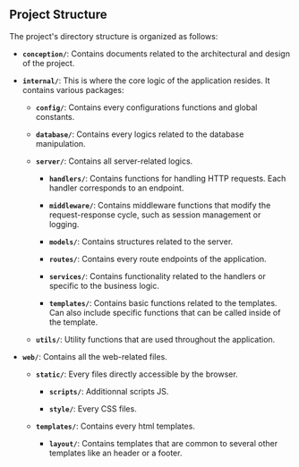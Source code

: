 ## Project Structure

The project's directory structure is organized as follows:

- **`conception/`**: Contains documents related to the architectural
		and design of the project.

- **`internal/`**: This is where the core logic of the application resides.
	It contains various packages:

	- **`config/`**: Contains every configurations functions
		and global constants.

	- **`database/`**: Contains every logics related to
		the database manipulation.

	- **`server/`**: Contains all server-related logics.

		- **`handlers/`**: Contains functions for handling HTTP requests.
			Each handler corresponds to an endpoint.

		- **`middleware/`**: Contains middleware functions that modify the
			request-response cycle, such as session management or logging.

		- **`models/`**: Contains structures related to the server.

		- **`routes/`**: Contains every route endpoints of the application.

		- **`services/`**: Contains functionality related to the handlers
			or specific to the business logic.

		- **`templates/`**: Contains basic functions related to the templates.
			Can also include specific functions that can be called inside of
			the template.

	- **`utils/`**: Utility functions that are used throughout the application.

- **`web/`**: Contains all the web-related files.

	- **`static/`**: Every files directly accessible by the browser.

		- **`scripts/`**: Additionnal scripts JS.

		- **`style/`**: Every CSS files.

	- **`templates/`**: Contains every html templates.

		- **`layout/`**: Contains templates that are common
			to several other templates like an header or a footer.
